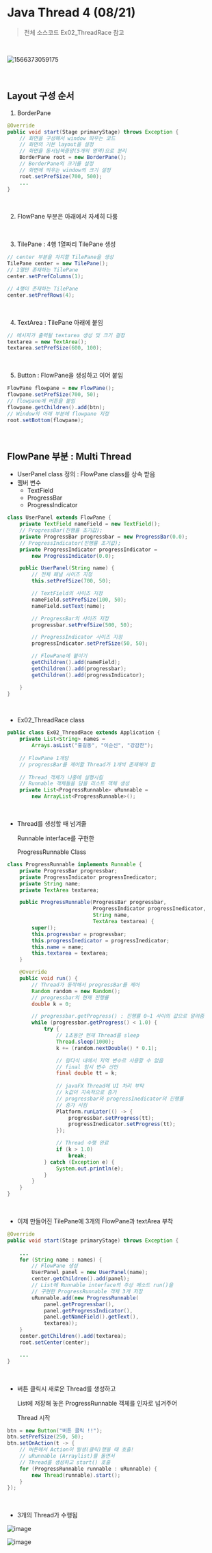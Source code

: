 # Java Thread 4 (08/21)

> 전체 소스코드 Ex02_ThreadRace 참고

<br>

![1566373059175](https://user-images.githubusercontent.com/50972986/63419946-ac595f00-c440-11e9-8a03-6efa87441299.png)

<br>

## Layout 구성 순서

1. BorderPane

``` java
@Override
public void start(Stage primaryStage) throws Exception {
    // 화면을 구성해서 window 띄우는 코드
    // 화면의 기본 layout을 설정
    // 화면을 동서남북중앙(5개의 영역)으로 분리
    BorderPane root = new BorderPane();
    // BorderPane의 크기를 설정
    // 화면에 띄우는 window의 크기 설정
    root.setPrefSize(700, 500);
    ...
}
```

<Br>

2. FlowPane 부분은 아래에서 자세히 다룸

<Br>

3. TilePane : 4행 1열짜리 TilePane 생성

``` java
// center 부분을 차지할 TilePane을 생성
TilePane center = new TilePane();
// 1열만 존재하는 TilePane
center.setPrefColumns(1);

// 4행이 존재하는 TilePane
center.setPrefRows(4);
```

<Br>

4. TextArea : TilePane 아래에 붙임

```java
// 메시지가 출력될 textarea 생성 및 크기 결정
textarea = new TextArea();
textarea.setPrefSize(600, 100);
```

<Br>

5. Button : FlowPane을 생성하고 이어 붙임

``` java
FlowPane flowpane = new FlowPane();
flowpane.setPrefSize(700, 50);
// flowpane에 버튼을 붙임
flowpane.getChildren().add(btn);
// Window의 아래 부분에 flowpane 지정
root.setBottom(flowpane);
```

<bR>

## FlowPane 부분 : Multi Thread

- UserPanel class 정의 : FlowPane class를 상속 받음 
- 몜버 변수
  - TextField
  - ProgressBar
  - ProgressIndicator

``` java
class UserPanel extends FlowPane {
    private TextField nameField = new TextField();
    // ProgressBar(진행률 초기값);
	private ProgressBar progressbar = new ProgressBar(0.0);
	// ProgressIndicator(진행률 초기값);
    private ProgressIndicator progressIndicator =
        new ProgressIndicator(0.0);

    public UserPanel(String name) {
        // 전체 패널 사이즈 지정
        this.setPrefSize(700, 50);

        // TextField의 사이즈 지정
        nameField.setPrefSize(100, 50);
        nameField.setText(name);

        // ProgressBar의 사이즈 지정
        progressbar.setPrefSize(500, 50);

        // ProgressIndicator 사이즈 지정
        progressIndicator.setPrefSize(50, 50);

        // FlowPane에 붙이기
        getChildren().add(nameField);
        getChildren().add(progressbar);
        getChildren().add(progressIndicator);

    }
}
```

<br>

- Ex02_ThreadRace class

``` java
public class Ex02_ThreadRace extends Application {
	private List<String> names =
        Arrays.asList("홍길동", "이순신", "강감찬");
    
	// FlowPane 1개당
    // progressBar를 제어할 Thread가 1개씩 존재해야 함
    
	// Thread 객체가 나중에 실행시킬
    // Runnable 객체들을 담을 리스트 객체 생성 
	private List<ProgressRunnable> uRunnable =
        new ArrayList<ProgressRunnable>();
```

<br>

- Thread를 생성할 때 넘겨줄

  Runnable interface를 구현한

  ProgressRunnable Class

``` java
class ProgressRunnable implements Runnable {
	private ProgressBar progressbar;
	private ProgressIndicator progressInedicator;
	private String name;
	private TextArea textarea;

	public ProgressRunnable(ProgressBar progressbar,
                            ProgressIndicator progressInedicator,
                            String name,
                            TextArea textarea) {
		super();
		this.progressbar = progressbar;
		this.progressInedicator = progressInedicator;
		this.name = name;
		this.textarea = textarea;
	}

	@Override
	public void run() {
		// Thread가 동작해서 progressBar를 제어
		Random random = new Random();
		// progressbar의 현재 진행률
		double k = 0;

		// progressbar.getProgress() : 진행률 0~1 사이의 값으로 알려줌
		while (progressbar.getProgress() < 1.0) {
			try {
				// 1초동안 현재 Thread를 sleep
				Thread.sleep(1000);
				k += (random.nextDouble() * 0.1);

				// 람다식 내에서 지역 변수르 사용할 수 없음
                // final 임시 변수 선언
				final double tt = k;
                
				// javaFX Thread에 UI 처리 부탁
				// k값이 지속적으로 증가
                // progressbar와 progressInedicator의 진행률
                // 증가 시킴
				Platform.runLater(() -> {
					progressbar.setProgress(tt);
					progressInedicator.setProgress(tt);
				});

                // Thread 수행 완료
				if (k > 1.0)
					break;
			} catch (Exception e) {
				System.out.println(e);
			}
		}
	}
}
```

<br>

- 이제 만들어진 TilePane에 3개의 FlowPane과 textArea 부착

``` java
@Override
public void start(Stage primaryStage) throws Exception {
    
    ...
    for (String name : names) {
        // FlowPane 생성
        UserPanel panel = new UserPanel(name);
        center.getChildren().add(panel);
        // List에 Runnable interface의 추상 메소드 run()을
        // 구현한 ProgressRunnable 객체 3개 저장
        uRunnable.add(new ProgressRunnable(
            panel.getProgressbar(),
            panel.getProgressIndicator(),
            panel.getNameField().getText(),
            textarea));
    }
    center.getChildren().add(textarea);
    root.setCenter(center);

    ...
}
```

<br>

- 버튼 클릭시 새로운 Thread를 생성하고

  List에 저장해 놓은 ProgressRunnable 객체를 인자로 넘겨주어

  Thread 시작

``` java
btn = new Button("버튼 클릭 !!");
btn.setPrefSize(250, 50);
btn.setOnAction(t -> {
    // 버튼에서 Action이 발생(클릭)했을 때 호출!
    // uRunnable (Arraylist)를 돌면서
    // Thread를 생성하고 start() 호출
    for (ProgressRunnable runnable : uRunnable) {
        new Thread(runnable).start();
    }
});
```

<br>

- 3개의 Thread가 수행됨

![image](https://user-images.githubusercontent.com/50972986/63431747-83de5e80-c45a-11e9-87bf-29ad8177a826.png)

![image](https://user-images.githubusercontent.com/50972986/63431796-a5d7e100-c45a-11e9-8e12-c5a9ff3c2507.png)